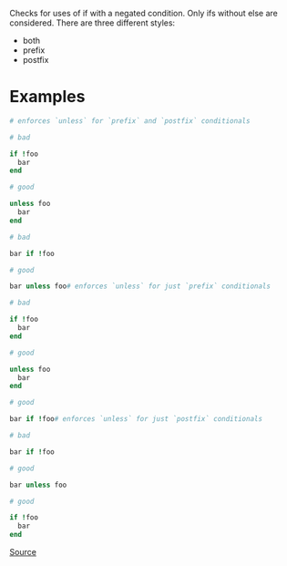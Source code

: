 
Checks for uses of if with a negated condition. Only ifs
without else are considered. There are three different styles:

  - both
  - prefix
  - postfix

# Examples

```ruby
# enforces `unless` for `prefix` and `postfix` conditionals

# bad

if !foo
  bar
end

# good

unless foo
  bar
end

# bad

bar if !foo

# good

bar unless foo# enforces `unless` for just `prefix` conditionals

# bad

if !foo
  bar
end

# good

unless foo
  bar
end

# good

bar if !foo# enforces `unless` for just `postfix` conditionals

# bad

bar if !foo

# good

bar unless foo

# good

if !foo
  bar
end
```

[Source](http://www.rubydoc.info/gems/rubocop/RuboCop/Cop/Style/NegatedIf)